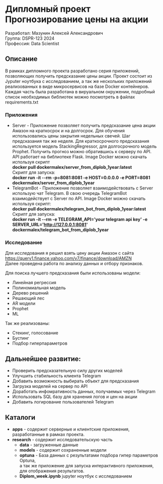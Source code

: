 # Дипломный проект Прогнозирование цены на акции
Разработал: Мазунин Алексей Александрович <br>
Группа: DSPR-123 2024 <br>
Профессия: Data Scientist

## Описание
В рамках дипломного проекта разработано серия приложений, позволяющих получить предсказание цены акции.
Проект состоит из Jyputer ноутбука с исследованием, а так же нескольких приложений реализованных в виде микросервисов на базе Docker контейнеров. Каждая часть была разработана в вируальном окружении, подробный список необходимых библиотек можно посмотреть в файлах requirements.txt
### Приложения
* Server - Приложение позволяет получить предсказание цена акции Амазон на краткосрок и на долгосрок.
Для обучения использовались цены закрытия недельных свечей. Шаг предсказания так же неделя.
Для краткосрочного предсказания используется модель StackingRegressor, для долгосрочного модель Prophet.
Получить прогноз можно обратившись к серверу по API. API работает на библиотеке Flask.
Image Docker можно скачать используя скрипт <br>
**docker pull dockermalex/server_from_diplob_1year:latest** <br>
Скрипт для запуска: <br>
**docker run -it --rm -p=8081:8081 -e HOST=0.0.0.0 -e PORT=8081 dockermalex/server_from_diplob_1year**
* TelegramBot - Приложение позволяет взаимодействовать с Server использую чат Telegram.
В свою очередь TelegramBot взаимодействует с Server по API.
Image Docker можно скачать используя скрипт: <br>
**docker pull dockermalex/telegram_bot_from_diplob_1year:latest** <br>
Скрипт для запуска: <br>
**docker run -it --rm -e TELEGRAM_API='your telegram api key' -e SERVER_URL='http://127.0.0.1:8081' dockermalex/telegram_bot_from_diplob_1year**
### Исследование
Для исследования я решил взять цену акции Амазон с сайта https://query1.finance.yahoo.com/v7/finance/download/AMZN <br>
Далее проведена работа по анализу данных и отбору признаков.

Для поиска лучшего предсказания были использованы модели:
* Линейная регрессия
* Полиномиальная модель
* Дерево решений
* Решающий лес
* AR модели
* Prophet
* ML

Так же реализованы:
* Стекинг, голосование
* Бустинг
* Подбор гиперпараметров


## Дальнейшее развитие:
* Проверить предсказательную силу других моделей
* Улучшить стабильность клиента Telegram
* Добавить возможность выбирать объект для предсказания
* Загрузка моделей на сервер по API
* Доработать инфомративность данных, получаемых через Telegram
* Использовать SQL базу для хранения логов и цен на акции
* Добавить логирование пользователей Telegram

## Каталоги
* **apps** - содержит серверные и клиентские приложения, разработанные в рамках проекта.
* **research** - содержит исследовательскую часть
  * **data** - загруженные данные
  * **models** - содержит сохраненные модели
  * **optuna** - База данных с результатами подбора гипер параметров Optuna, \
а так же приложение для запуска интерактивного приложения, для отображения результатов.
  * **Diplom_week.ipynb** jupyter ноутбук с исследованием 

